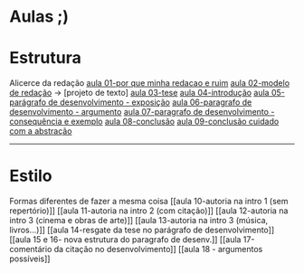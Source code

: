 # Aulas ;)
# Estrutura
Alicerce da redação 
[aula 01-por que minha redacao e ruim](rere)
[aula 02-modelo de redação](2) -> [projeto de texto]
[aula 03-tese](3)
[aula 04-introdução](4)
[aula 05-parágrafo de desenvolvimento - exposição](5)
[aula 06-paragrafo de desenvolvimento - argumento](6)
[aula 07-paragrafo de desenvolvimento - consequência e exemplo](7)
[aula 08-conclusão](8)
[aula 09-conclusão cuidado com a abstração](9)

----

# Estilo 
Formas diferentes de fazer a mesma coisa 
[[aula 10-autoria na intro 1 (sem repertório)]]
[[aula 11-autoria na intro 2 (com citação)]]
[[aula 12-autoria na intro 3 (cinema e obras de arte)]]
[[aula 13-autoria na intro 3 (música, livros...)]]
[[aula 14-resgate da tese no parágrafo de desenvolvimento]]
[[aula 15 e 16- nova estrutura do paragrafo de desenv.]]
[[aula 17-comentário da citação no desenvolvimento]]
[[aula 18 - argumentos possíveis]]
